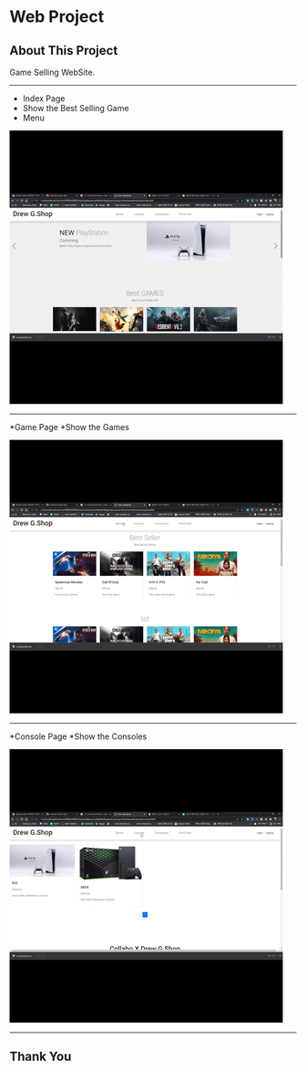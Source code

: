 # Web Project

## About This Project
Game Selling WebSite.
- - -
- Index Page
 - Show the Best Selling Game 
 - Menu

![Main Page](Image/Main.gif)


- - -
*Game Page
  *Show the Games 
  
  ![Game Page](Image/Games.gif)
  
  - - -
*Console Page
  *Show the Consoles
  
  ![Console Page](Image/Console.gif)
  
  - - -
  ## Thank You
